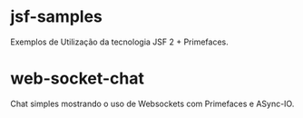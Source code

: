 # jsf-samples

Exemplos de Utilização da tecnologia JSF 2 + Primefaces.

# web-socket-chat

Chat simples mostrando o uso de Websockets com Primefaces e ASync-IO.
